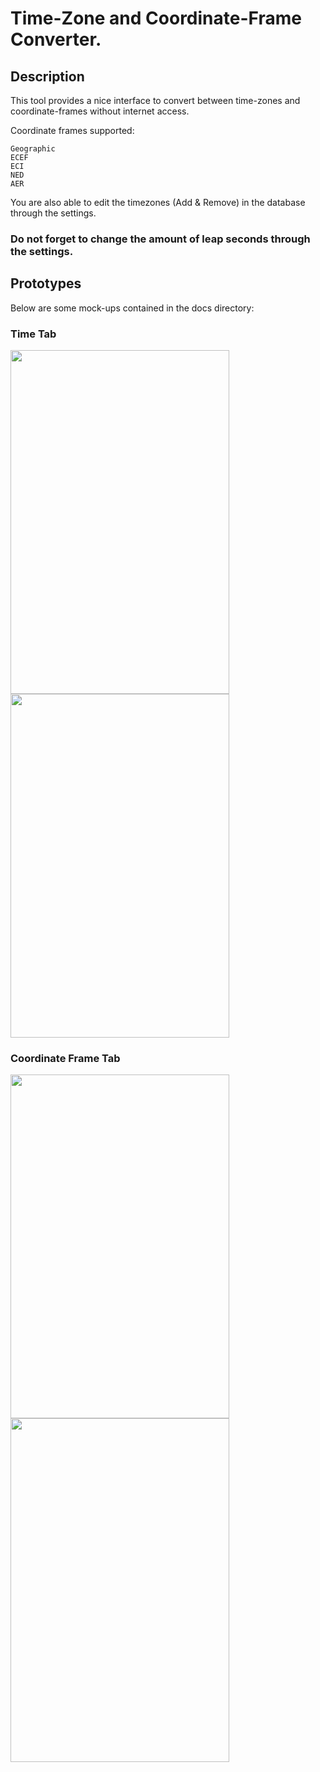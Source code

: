 # Time-Zone and Coordinate-Frame Converter.

## Description

This tool provides a nice interface to convert between time-zones and coordinate-frames without internet access.

Coordinate frames supported:
    
    Geographic
    ECEF
    ECI
    NED
    AER
    
You are also able to edit the timezones (Add & Remove) in the database through the settings.

### **Do not forget to change the amount of leap seconds through the settings.**

## Prototypes

Below are some mock-ups contained in the docs directory:

### Time Tab
<p float="left">
  <img src="https://github.com/Andrew9317/tzcf_converter/blob/main/docs/Time_Tab_Dark.svg" width="350" height="550" />
  <img src="https://github.com/Andrew9317/tzcf_converter/blob/main/docs/Time_Tab_Light.svg" width="350" height="550" />
</p>

### Coordinate Frame Tab
<p float="left">
  <img src="https://github.com/Andrew9317/tzcf_converter/blob/main/docs/Coordinate_Conversions_Dark.svg" width="350" height="550" />
  <img src="https://github.com/Andrew9317/tzcf_converter/blob/main/docs/Coordinate_Conversions_Light.svg" width="350" height="550" />
</p>
